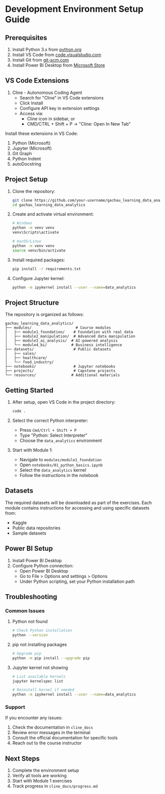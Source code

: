 # Development Environment Setup Guide

## Prerequisites
1. Install Python 3.x from [python.org](https://www.python.org/downloads/)
2. Install VS Code from [code.visualstudio.com](https://code.visualstudio.com/)
3. Install Git from [git-scm.com](https://git-scm.com/)
4. Install Power BI Desktop from [Microsoft Store](https://www.microsoft.com/store/productId/9NTXR16HNW1T)

## VS Code Extensions
1. Cline - Autonomous Coding Agent
   - Search for "Cline" in VS Code extensions
   - Click Install
   - Configure API key in extension settings
   - Access via:
     * Cline icon in sidebar, or
     * CMD/CTRL + Shift + P -> "Cline: Open In New Tab"

Install these extensions in VS Code:
1. Python (Microsoft)
2. Jupyter (Microsoft)
3. Git Graph
4. Python Indent
5. autoDocstring

## Project Setup

1. Clone the repository:
   ```bash
   git clone https://github.com/your-username/gachau_learning_data_analytics.git
   cd gachau_learning_data_analytics
   ```

2. Create and activate virtual environment:
   ```bash
   # Windows
   python -m venv venv
   venv\Scripts\activate

   # macOS/Linux
   python -m venv venv
   source venv/bin/activate
   ```

3. Install required packages:
   ```bash
   pip install -r requirements.txt
   ```

4. Configure Jupyter kernel:
   ```bash
   python -m ipykernel install --user --name=data_analytics
   ```

## Project Structure
The repository is organized as follows:
```
gachau_learning_data_analytics/
├── modules/                    # Course modules
│   ├── module1_foundation/    # Foundation with real data
│   ├── module2_manipulation/  # Advanced data manipulation
│   ├── module3_ai_analysis/  # AI-powered analysis
│   └── module4_bi/           # Business intelligence
├── datasets/                  # Public datasets
│   ├── sales/               
│   ├── healthcare/
│   └── food_industry/
├── notebooks/                 # Jupyter notebooks
├── projects/                  # Capstone projects
└── resources/                # Additional materials
```

## Getting Started

1. After setup, open VS Code in the project directory:
   ```bash
   code .
   ```

2. Select the correct Python interpreter:
   - Press `Cmd/Ctrl + Shift + P`
   - Type "Python: Select Interpreter"
   - Choose the `data_analytics` environment

3. Start with Module 1:
   - Navigate to `modules/module1_foundation`
   - Open `notebooks/01_python_basics.ipynb`
   - Select the `data_analytics` kernel
   - Follow the instructions in the notebook

## Datasets

The required datasets will be downloaded as part of the exercises. Each module contains instructions for accessing and using specific datasets from:
- Kaggle
- Public data repositories
- Sample datasets

## Power BI Setup

1. Install Power BI Desktop
2. Configure Python connection:
   - Open Power BI Desktop
   - Go to File > Options and settings > Options
   - Under Python scripting, set your Python installation path

## Troubleshooting

### Common Issues

1. Python not found
   ```bash
   # Check Python installation
   python --version
   ```

2. pip not installing packages
   ```bash
   # Upgrade pip
   python -m pip install --upgrade pip
   ```

3. Jupyter kernel not showing
   ```bash
   # List available kernels
   jupyter kernelspec list
   
   # Reinstall kernel if needed
   python -m ipykernel install --user --name=data_analytics
   ```

### Support

If you encounter any issues:
1. Check the documentation in `cline_docs`
2. Review error messages in the terminal
3. Consult the official documentation for specific tools
4. Reach out to the course instructor

## Next Steps

1. Complete the environment setup
2. Verify all tools are working
3. Start with Module 1 exercises
4. Track progress in `cline_docs/progress.md`
